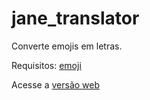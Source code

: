 # jane_translator
Converte emojis em letras.

Requisitos: [emoji](https://pypi.org/project/emoji/)

Acesse a [versão web](https://janetranslator.herokuapp.com/)